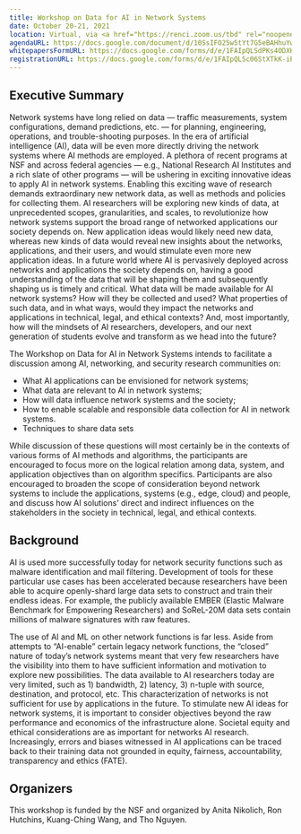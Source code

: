 ```yaml
---
title: Workshop on Data for AI in Network Systems
date: October 20-21, 2021
location: Virtual, via <a href="https://renci.zoom.us/tbd" rel="noopener noreferrer">Zoom</a>
agendaURL: https://docs.google.com/document/d/10SsIFO25w5tYt7G5eBAHhuYwhP3kcfNorjW-pYRJ4gg/preview
whitepapersFormURL: https://docs.google.com/forms/d/e/1FAIpQLSdPKs4ODXKHpQPPinER8ZOk3aMWE0NnX8L4EQwBNRv2Kssbpg/viewform?embedded=true
registrationURL: https://docs.google.com/forms/d/e/1FAIpQLSc06StXTkK-iP92CnohDkmt3kbiCm6puyZouT_mzC4dpqOIfg/viewform?usp=send_form
---
```

## Executive Summary

Network systems have long relied on data &mdash; traffic measurements, system configurations, demand predictions, etc. &mdash; for planning, engineering, operations, and trouble-shooting purposes.  In the era of artificial intelligence (AI), data will be even more directly driving the network systems where AI methods are employed.  A plethora of recent programs at NSF and across federal agencies &mdash; e.g., National Research AI Institutes and a rich slate of other programs &mdash; will be ushering in exciting innovative ideas to apply AI in network systems. Enabling this exciting wave of research demands extraordinary new network data, as well as methods and policies for collecting them. AI researchers will be exploring new kinds of data, at unprecedented scopes, granularities, and scales, to revolutionize how network systems support the broad range of networked applications our society depends on.  New application ideas would likely need new data, whereas new kinds of data would reveal new insights about the networks, applications, and their users, and would stimulate even more new application ideas.  In a future world where AI is pervasively deployed across networks and applications the society depends on, having a good understanding of the data that will be shaping them and subsequently shaping us is timely and critical.  What data will be made available for AI network systems?  How will they be collected and used?  What properties of such data, and in what ways, would they impact the networks and applications in technical, legal, and ethical contexts?  And, most importantly, how will the mindsets of AI researchers, developers, and our next generation of students evolve and transform as we head into the future?

The Workshop on Data for AI in Network Systems intends to facilitate a discussion among AI, networking, and security research communities on:

- What AI applications can be envisioned for network systems; 
- What data are relevant to AI in network systems;
- How will data influence network systems and the society;
- How to enable scalable and responsible data collection for AI in network systems.
- Techniques to share data sets

While discussion of these questions will most certainly be in the contexts of various forms of AI methods and algorithms, the participants are encouraged to focus more on the logical relation among data, system, and application objectives than on algorithm specifics. Participants are also encouraged to broaden the scope of consideration beyond network systems to include the applications, systems (e.g., edge, cloud) and people, and discuss how AI solutions’ direct and indirect influences on the stakeholders in the society in technical, legal, and ethical contexts.

## Background

AI is used more successfully today for network security functions such as malware identification and mail filtering. Development of tools for these particular use cases has been accelerated because researchers have been able to acquire openly-shard large data sets to construct and train their endless ideas. For example, the publicly available EMBER (Elastic Malware Benchmark for Empowering Researchers) and SoReL-20M data sets contain millions of malware signatures with raw features.

The use of AI and ML on other network functions is far less.  Aside from attempts to “AI-enable” certain legacy network functions, the “closed” nature of today’s network systems meant that very few researchers have the visibility into them to have sufficient information and motivation to explore new possibilities.  The data available to AI researchers today are very limited, such as 1) bandwidth, 2) latency, 3) n-tuple with source, destination, and protocol, etc. This characterization of networks is not sufficient for use by applications in the future. To stimulate new AI ideas for network systems, it is important to consider objectives beyond the raw performance and economics of the infrastructure alone.  Societal equity and ethical considerations are as important for networks AI research.  Increasingly, errors and biases witnessed in AI applications can be traced back to their training data not grounded in equity, fairness, accountability, transparency and ethics (FATE).

## Organizers
This workshop is funded by the NSF and organized by Anita Nikolich, Ron Hutchins, Kuang-Ching Wang, and Tho Nguyen.
